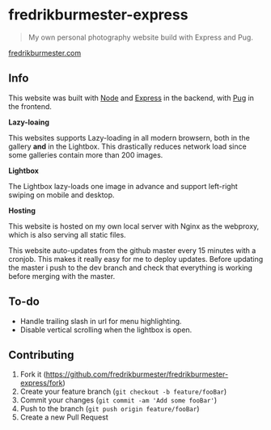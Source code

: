 # fredrikburmester-express
> My own personal photography website build with Express and Pug.

[fredrikburmester.com](https://fredrikburmester.com)

## Info

This website was built with [Node](https://nodejs.org/en/) and [Express](https://expressjs.com/) in the backend, with [Pug](https://github.com/pugjs/pug) in the frontend. 

**Lazy-loaing**

This websites supports Lazy-loading in all modern browsern, both in the gallery **and** in the Lightbox. This drastically reduces network load since some galleries contain more than 200 images. 

**Lightbox**

The Lightbox lazy-loads one image in advance and support left-right swiping on mobile and desktop. 

**Hosting**

This website is hosted on my own local server with Nginx as the webproxy, which is also serving all static files. 

This website auto-updates from the github master every 15 minutes with a cronjob. This makes it really easy for me to deploy updates. Before updating the master i push to the dev branch and check that everything is working before merging with the master.  

## To-do

- Handle trailing slash in url for menu highlighting.
- Disable vertical scrolling when the lightbox is open. 

## Contributing

1. Fork it (<https://github.com/fredrikburmester/fredrikburmester-express/fork>)
2. Create your feature branch (`git checkout -b feature/fooBar`)
3. Commit your changes (`git commit -am 'Add some fooBar'`)
4. Push to the branch (`git push origin feature/fooBar`)
5. Create a new Pull Request
